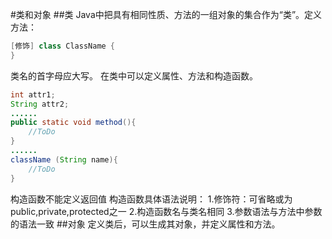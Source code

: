 #类和对象
##类
Java中把具有相同性质、方法的一组对象的集合作为“类”。定义方法：
```java
[修饰] class ClassName {
}
```
类名的首字母应大写。
在类中可以定义属性、方法和构造函数。
```java
int attr1;
String attr2;
......
public static void method(){
    //ToDo
}
......
className (String name){
    //ToDo
}
```
构造函数不能定义返回值
构造函数具体语法说明：
1.修饰符：可省略或为public,private,protected之一
2.构造函数名与类名相同
3.参数语法与方法中参数的语法一致
##对象
定义类后，可以生成其对象，并定义属性和方法。